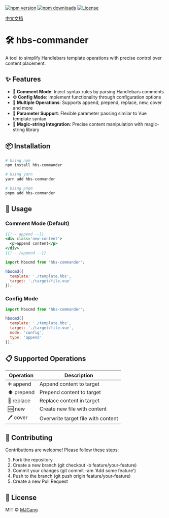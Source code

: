 [![npm version](https://img.shields.io/npm/v/hbs-commander.svg?style=flat-square)](https://www.npmjs.com/package/hbs-commander)
[![npm downloads](https://img.shields.io/npm/dm/hbs-commander.svg?style=flat-square)](https://npm-stat.com/charts.html?package=hbs-commander)
[![License](https://img.shields.io/npm/l/hbs-commander.svg?style=flat-square)](https://github.com/MJGang/hbs-commander/blob/main/LICENSE)

[中文文档](README_ZH.md)

# 🛠️ hbs-commander

A tool to simplify Handlebars template operations with precise control over content placement.

## ✨ Features

- **📝 Comment Mode**: Inject syntax rules by parsing Handlebars comments
- **⚙️ Config Mode**: Implement functionality through configuration options
- **🔧 Multiple Operations**: Supports append, prepend, replace, new, cover and more
- **🎯 Parameter Support**: Flexible parameter passing similar to Vue template syntax
- **🧙 Magic-string Integration**: Precise content manipulation with magic-string library

## 📦 Installation

```bash
# Using npm
npm install hbs-commander

# Using yarn 
yarn add hbs-commander

# Using pnpm
pnpm add hbs-commander
```

## 🚀 Usage

### Comment Mode (Default)

```hbs
{{!-- append --}}
<div class='new-content'>
  <p>append content</p>
</div>
{{!-- /append --}}
```

```javascript
import hbscmd from 'hbs-commander';

hbscmd({
  template: './template.hbs',
  target: './target/file.vue'
});
```

### Config Mode

```javascript
import hbscmd from 'hbs-commander';

hbscmd({
  template: './template.hbs',
  target: './target/file.vue',
  mode: 'config',
  type: 'append'
});
```

## 📋 Supported Operations

| Operation | Description |
|-----------|-------------|
| ➕ append    | Append content to target |
| ⬆️ prepend   | Prepend content to target |
| 🔄 replace   | Replace content in target |
| 🆕 new       | Create new file with content |
| 🖊️ cover     | Overwrite target file with content |

## 🤝 Contributing

Contributions are welcome! Please follow these steps:

1. Fork the repository
2. Create a new branch (git checkout -b feature/your-feature)
3. Commit your changes (git commit -am 'Add some feature')
4. Push to the branch (git push origin feature/your-feature)
5. Create a new Pull Request

## 📜 License

MIT © [MJGang](https://github.com/MJGang)
